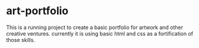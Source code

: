 # art-portfolio

This is a running project to create a basic portfolio for artwork and other creative ventures. currently it is using basic html and css as a fortification of those skills. 